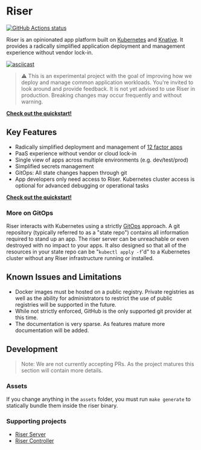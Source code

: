 # Riser

<p align="left">
    <a href="https://github.com/riser-platform/riser"><img alt="GitHub Actions status" src="https://github.com/riser-platform/riser/workflows/Build/badge.svg"></a>
</p>

Riser is an opinionated app platform built on [Kubernetes](https://kubernetes.io/) and [Knative](https://knative.dev). It provides a radically simplified application deployment and management experience without vendor lock-in.

[![asciicast](https://asciinema.org/a/277448.svg)](https://asciinema.org/a/277448?autoplay=1&cols=160&rows=40)

> :warning: This is an experimental project with the goal of improving how we deploy and manage common application workloads. You're invited to look around and provide feedback. It is not yet advised to use Riser in production. Breaking changes may occur frequently and without warning.

**[Check out the quickstart!](quickstart.md)**

## Key Features

- Radically simplified deployment and management of [12 factor apps](https://12factor.net/)
- PaaS experience without vendor or cloud lock-in
- Single view of apps across multiple environments (e.g. dev/test/prod)
- Simplified secrets management
- GitOps: All state changes happen through git
- App developers only need access to Riser. Kubernetes cluster access is optional for advanced debugging or operational tasks

**[Check out the quickstart!](quickstart.md)**

### More on GitOps

Riser interacts with Kubernetes using a strictly [GitOps](https://thenewstack.io/what-is-gitops-and-why-it-might-be-the-next-big-thing-for-devops/) approach. A git repository (typically referred to as a "state repo") contains all information required to stand up an app. The riser server can be unreachable or even destroyed with no impact to your apps. It also designed so that all of the resources in your state repo can be "`kubectl apply -f`'d" to a Kubernetes cluster without any Riser infrastructure running or installed.

## Known Issues and Limitations

- Docker images must be hosted on a public registry. Private registries as well as the ability for administrators to restrict the use of public registries will be supported in the future.
- While not strictly enforced, GitHub is the only supported git provider at this time.
- The documentation is very sparse. As features mature more documentation will be added.

## Development

> Note: We are not currently accepting PRs. As the project matures this section will contain more details.

### Assets

If you change anything in the `assets` folder, you must run `make generate` to statically bundle them inside the riser binary.

### Supporting projects

- [Riser Server](https://github.com/riser-platform/riser-server)
- [Riser Controller](https://github.com/riser-platform/riser-controller)

